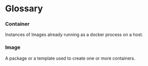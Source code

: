 # Glossary


### Container
Instances of Images already running as a docker process on a host.

### Image
A package or a template used to create one or more containers.